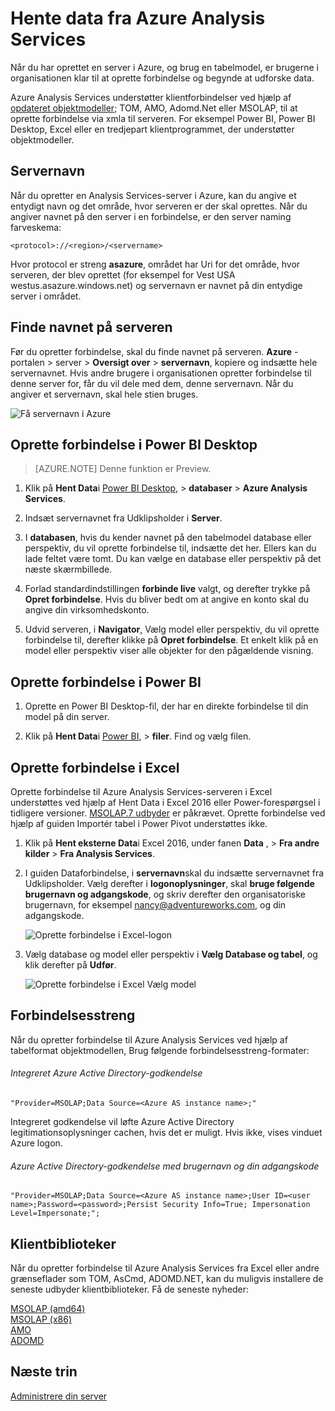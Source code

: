 <properties
   pageTitle="Hente data fra Azure Analysis Services | Microsoft Azure"
   description="Lær at oprette forbindelse til og hente data fra en Analysis Services-server i Azure."
   services="analysis-services"
   documentationCenter=""
   authors="minewiskan"
   manager="erikre"
   editor=""
   tags=""/>
<tags
   ms.service="analysis-services"
   ms.devlang="NA"
   ms.topic="article"
   ms.tgt_pltfrm="NA"
   ms.workload="na"
   ms.date="10/24/2016"
   ms.author="owend"/>

# <a name="get-data-from-azure-analysis-services"></a>Hente data fra Azure Analysis Services
Når du har oprettet en server i Azure, og brug en tabelmodel, er brugerne i organisationen klar til at oprette forbindelse og begynde at udforske data.

Azure Analysis Services understøtter klientforbindelser ved hjælp af [opdateret objektmodeller](#client-libraries); TOM, AMO, Adomd.Net eller MSOLAP, til at oprette forbindelse via xmla til serveren. For eksempel Power BI, Power BI Desktop, Excel eller en tredjepart klientprogrammet, der understøtter objektmodeller.

## <a name="server-name"></a>Servernavn
Når du opretter en Analysis Services-server i Azure, kan du angive et entydigt navn og det område, hvor serveren er der skal oprettes. Når du angiver navnet på den server i en forbindelse, er den server naming farveskema:
```
<protocol>://<region>/<servername>
```
 Hvor protocol er streng **asazure**, området har Uri for det område, hvor serveren, der blev oprettet (for eksempel for Vest USA westus.asazure.windows.net) og servernavn er navnet på din entydige server i området.

## <a name="get-the-server-name"></a>Finde navnet på serveren
Før du opretter forbindelse, skal du finde navnet på serveren. **Azure** -portalen > server > **Oversigt over** > **servernavn**, kopiere og indsætte hele servernavnet. Hvis andre brugere i organisationen opretter forbindelse til denne server for, får du vil dele med dem, denne servernavn. Når du angiver et servernavn, skal hele stien bruges.

![Få servernavn i Azure](./media/analysis-services-deploy/aas-deploy-get-server-name.png)


## <a name="connect-in-power-bi-desktop"></a>Oprette forbindelse i Power BI Desktop

> [AZURE.NOTE] Denne funktion er Preview.

1. Klik på **Hent Data**i [Power BI Desktop](https://powerbi.microsoft.com/desktop/), > **databaser** > **Azure Analysis Services**.

2. Indsæt servernavnet fra Udklipsholder i **Server**.

3. I **databasen**, hvis du kender navnet på den tabelmodel database eller perspektiv, du vil oprette forbindelse til, indsætte det her. Ellers kan du lade feltet være tomt. Du kan vælge en database eller perspektiv på det næste skærmbillede.

4. Forlad standardindstillingen **forbinde live** valgt, og derefter trykke på **Opret forbindelse**. Hvis du bliver bedt om at angive en konto skal du angive din virksomhedskonto.

5. Udvid serveren, i **Navigator**, Vælg model eller perspektiv, du vil oprette forbindelse til, derefter klikke på **Opret forbindelse**. Et enkelt klik på en model eller perspektiv viser alle objekter for den pågældende visning.


## <a name="connect-in-power-bi"></a>Oprette forbindelse i Power BI
1. Oprette en Power BI Desktop-fil, der har en direkte forbindelse til din model på din server.

2. Klik på **Hent Data**i [Power BI](https://powerbi.microsoft.com), > **filer**. Find og vælg filen.


## <a name="connect-in-excel"></a>Oprette forbindelse i Excel
Oprette forbindelse til Azure Analysis Services-serveren i Excel understøttes ved hjælp af Hent Data i Excel 2016 eller Power-forespørgsel i tidligere versioner. [MSOLAP.7 udbyder](https://aka.ms/msolap) er påkrævet. Oprette forbindelse ved hjælp af guiden Importér tabel i Power Pivot understøttes ikke.

1. Klik på **Hent eksterne Data**i Excel 2016, under fanen **Data** , > **Fra andre kilder** > **Fra Analysis Services**.

2. I guiden Dataforbindelse, i **servernavn**skal du indsætte servernavnet fra Udklipsholder. Vælg derefter i **logonoplysninger**, skal **bruge følgende brugernavn og adgangskode**, og skriv derefter den organisatoriske brugernavn, for eksempel nancy@adventureworks.com, og din adgangskode.

    ![Oprette forbindelse i Excel-logon](./media/analysis-services-connect/aas-connect-excel-logon.png)

4. Vælg database og model eller perspektiv i **Vælg Database og tabel**, og klik derefter på **Udfør**.

    ![Oprette forbindelse i Excel Vælg model](./media/analysis-services-connect/aas-connect-excel-select.png)

## <a name="connection-string"></a>Forbindelsesstreng
Når du opretter forbindelse til Azure Analysis Services ved hjælp af tabelformat objektmodellen, Brug følgende forbindelsesstreng-formater:

###### <a name="integrated-azure-active-directory-authentication"></a>Integreret Azure Active Directory-godkendelse
```
"Provider=MSOLAP;Data Source=<Azure AS instance name>;"
```
Integreret godkendelse vil løfte Azure Active Directory legitimationsoplysninger cachen, hvis det er muligt. Hvis ikke, vises vinduet Azure logon.

###### <a name="azure-active-directory-authentication-with-username-and-password"></a>Azure Active Directory-godkendelse med brugernavn og din adgangskode
```
"Provider=MSOLAP;Data Source=<Azure AS instance name>;User ID=<user name>;Password=<password>;Persist Security Info=True; Impersonation Level=Impersonate;";
```

## <a name="client-libraries"></a>Klientbiblioteker
Når du opretter forbindelse til Azure Analysis Services fra Excel eller andre grænseflader som TOM, AsCmd, ADOMD.NET, kan du muligvis installere de seneste udbyder klientbiblioteker. Få de seneste nyheder:  

[MSOLAP (amd64)](https://go.microsoft.com/fwlink/?linkid=829576)</br>
[MSOLAP (x86)](https://go.microsoft.com/fwlink/?linkid=829575)</br>
[AMO](https://go.microsoft.com/fwlink/?linkid=829578)</br>
[ADOMD](https://go.microsoft.com/fwlink/?linkid=829577)</br>



## <a name="next-steps"></a>Næste trin
[Administrere din server](analysis-services-manage.md)
